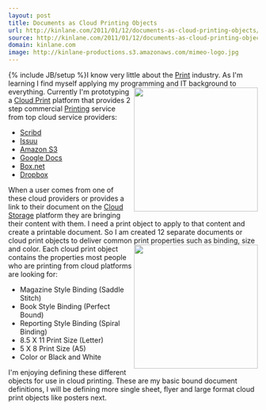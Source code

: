 ```yaml
---
layout: post
title: Documents as Cloud Printing Objects
url: http://kinlane.com/2011/01/12/documents-as-cloud-printing-objects/
source: http://kinlane.com/2011/01/12/documents-as-cloud-printing-objects/
domain: kinlane.com
image: http://kinlane-productions.s3.amazonaws.com/mimeo-logo.jpg
---
```

{% include JB/setup %}I know very little about the <a href="http://www.kinlane.com/category/publishing/">Print</a> industry. As I'm learning I find myself applying my programming and IT background to everything. <img class="c1" src="http://kinlane-productions.s3.amazonaws.com/mimeo-logo.jpg" alt="" width="250" align="right" /> Currently I'm prototyping a <a href="http://www.kinlane.com/category/cloud-computing/cloud-print/">Cloud Print</a> platform that provides 2 step commercial <a href="http://www.kinlane.com/category/publishing/">Printing</a> service from top cloud service providers:
<ul class="mainlist">
     <li>
          <a href="http://www.scribd.com/">Scribd</a>
     </li>
     <li>
          <a href="http://issuu.com/">Issuu</a>
     </li>
     <li>
          <a href="http://www.kinlane.com/category/amazon/amazon-s3/">Amazon S3</a>
     </li>
     <li>
          <a href="http://www.kinlane.com/category/google/google-docs/">Google Docs</a>
     </li>
     <li>
          <a href="http://www.box.net">Box.net</a>
     </li>
     <li>
          <a href="http://www.dropbox.com/">Dropbox</a>
     </li>
</ul>When a user comes from one of these cloud providers or provides a link to their document on the <a href="http://www.kinlane.com/category/cloud-computing/cloud-storage/">Cloud Storage</a> platform they are bringing their content with them. I need a print object to apply to that content and create a printable document. So I am created 12 separate documents or cloud print objects to deliver common print properties such as binding, size and color. <img class="c1" src="http://kinlane-productions.s3.amazonaws.com/mimeo/book-open-pages.jpg" alt="" width="250" align="right" /> Each cloud print object contains the properties most people who are printing from cloud platforms are looking for:
<ul class="mainlist">
     <li>Magazine Style Binding (Saddle Stitch)
     </li>
     <li>Book Style Binding (Perfect Bound)
     </li>
     <li>Reporting Style Binding (Spiral Binding)
     </li>
     <li>8.5 X 11 Print Size (Letter)
     </li>
     <li>5 X 8 Print Size (A5)
     </li>
     <li>Color or Black and White
     </li>
</ul>I'm enjoying defining these different objects for use in cloud printing. These are my basic bound document definitions, I will be defining more single sheet, flyer and large format cloud print objects like posters next.